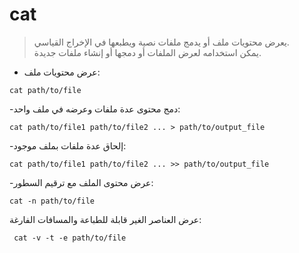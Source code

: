 # cat

> يعرض محتويات ملف أو يدمج ملفات نصية ويطبعها في الإخراج القياسي.  
> يمكن استخدامه لعرض الملفات أو دمجها أو إنشاء ملفات جديدة.

- عرض محتويات ملف:
  
`cat path/to/file`

-دمج محتوى عدة ملفات وعرضه في ملف واحد:

`cat path/to/file1 path/to/file2 ... > path/to/output_file`

-إلحاق عدة ملفات بملف موجود:

`cat path/to/file1 path/to/file2 ... >> path/to/output_file`

-عرض محتوى الملف مع ترقيم السطور:

`cat -n path/to/file`

عرض العناصر الغير قابلة للطباعة والمسافات الفارغة:

` cat -v -t -e path/to/file`
